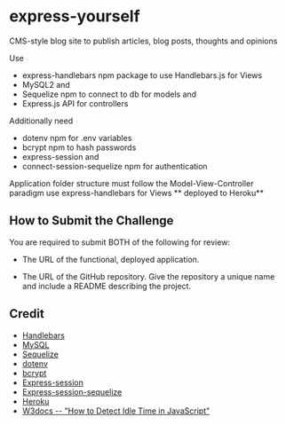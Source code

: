 # express-yourself
CMS-style blog site to publish articles, blog posts, thoughts and opinions

Use 
* express-handlebars npm package to use Handlebars.js for Views
* MySQL2 and 
* Sequelize npm to connect to db for models
and 
* Express.js API for controllers

Additionally need 
* dotenv npm for .env variables
* bcrypt npm to hash passwords
* express-session and 
* connect-session-sequelize npm for authentication

Application folder structure must follow the Model-View-Controller paradigm
use express-handlebars for Views
** deployed to Heroku** 

## How to Submit the Challenge
You are required to submit BOTH of the following for review:

* The URL of the functional, deployed application.

* The URL of the GitHub repository. Give the repository a unique name and include a README describing the project.

## Credit

* [Handlebars](https://www.npmjs.com/package/express-handlebars)
* [MySQL](https://www.npmjs.com/package/mysql2)
* [Sequelize](https://www.npmjs.com/package/sequelize)
* [dotenv](https://www.npmjs.com/package/dotenv)
* [bcrypt](https://www.npmjs.com/package/bcrypt)
* [Express-session](https://www.npmjs.com/package/express-session)
* [Express-session-sequelize](https://www.npmjs.com/package/connect-session-sequelize)
* [Heroku](https://devcenter.heroku.com/)
* [W3docs -- "How to Detect Idle Time in JavaScript" ](https://www.w3docs.com/snippets/javascript/how-to-detect-idle-time-in-javascript.html)